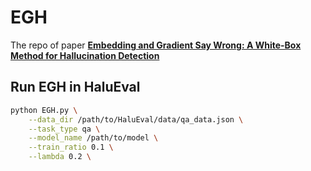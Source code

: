 # EGH

The repo of paper [**Embedding and Gradient Say Wrong: A White-Box Method for Hallucination Detection**](https://aclanthology.org/2024.emnlp-main.116/)

## Run EGH in HaluEval

```bash
python EGH.py \
	--data_dir /path/to/HaluEval/data/qa_data.json \
	--task_type qa \
	--model_name /path/to/model \
	--train_ratio 0.1 \
    --lambda 0.2 \
```


